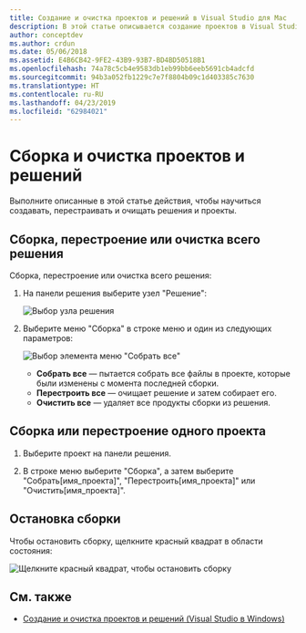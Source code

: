 ```yaml
---
title: Создание и очистка проектов и решений в Visual Studio для Mac
description: В этой статье описывается создание проектов в Visual Studio для Mac
author: conceptdev
ms.author: crdun
ms.date: 05/06/2018
ms.assetid: E4B6CB42-9FE2-43B9-93B7-BD4BD50518B1
ms.openlocfilehash: 74a78c5cb4e9583db1eb99bb6eeb5691cb4adcfd
ms.sourcegitcommit: 94b3a052fb1229c7e7f8804b09c1d403385c7630
ms.translationtype: HT
ms.contentlocale: ru-RU
ms.lasthandoff: 04/23/2019
ms.locfileid: "62984021"
---
```

# <a name="building-and-cleaning-projects-and-solutions"></a>Сборка и очистка проектов и решений

Выполните описанные в этой статье действия, чтобы научиться создавать, перестраивать и очищать решения и проекты.

## <a name="to-build-rebuild-or-clean-an-entire-solution"></a>Сборка, перестроение или очистка всего решения

Сборка, перестроение или очистка всего решения:

1. На панели решения выберите узел "Решение":

    ![Выбор узла решения](media/compiling-and-building-image1.png)

2. Выберите меню "Сборка" в строке меню и один из следующих параметров:

    ![Выбор элемента меню "Собрать все"](media/compiling-and-building-image2.png)

    * **Собрать все** — пытается собрать все файлы в проекте, которые были изменены с момента последней сборки.
    * **Перестроить все** — очищает решение и затем собирает его.
    * **Очистить все** — удаляет все продукты сборки из решения.

## <a name="to-build-or-rebuild-a-single-project"></a>Сборка или перестроение одного проекта

1. Выберите проект на панели решения.

2. В строке меню выберите "Сборка", а затем выберите "Собрать[имя_проекта]", "Перестроить[имя_проекта]" или "Очистить[имя_проекта]".

## <a name="to-stop-a-build"></a>Остановка сборки

Чтобы остановить сборку, щелкните красный квадрат в области состояния:

![Щелкните красный квадрат, чтобы остановить сборку](media/compiling-and-building-image3.png)

## <a name="see-also"></a>См. также

- [Создание и очистка проектов и решений (Visual Studio в Windows)](/visualstudio/ide/building-and-cleaning-projects-and-solutions-in-visual-studio)